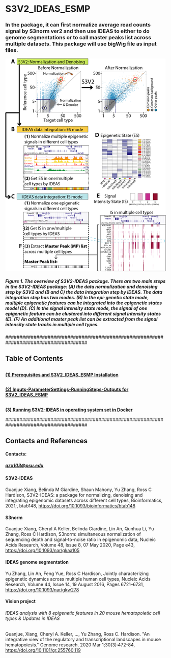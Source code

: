 # S3V2_IDEAS_ESMP

### In the package, it can first normalize average read counts signal by S3norm ver2 and then use IDEAS to either to do genome segmentations or to call master peaks list across multiple datasets. This package will use bigWig file as input files. 


<img src="https://github.com/guanjue/S3V2_IDEAS_ESMP/blob/master/figures/overall_pipeline.png" width="600"/>

##### Figure 1. The overview of S3V2-IDEAS package. There are two main steps in the S3V2-IDEAS package: (A) the data normalization and denoising step by S3V2 and (B and C) the data integration step by IDEAS. The data integration step has two modes. (B) In the epi-genetic state mode, multiple epigenetic features can be integrated into the epigenetic states model (D). (C) In the signal intensity state mode, the signal of one epigenetic feature can be clustered into different signal intensity states (E). (F) An additional master peak list can be extracted from the signal intensity state tracks in multiple cell types. 

#####################################################################################

## Table of Contents
## 
**[(1) Prerequisites and S3V2_IDEAS_ESMP Installation](https://github.com/guanjue/S3V2_IDEAS_ESMP/blob/master/manuals/install.md)**<br>
## 
**[(2) Inputs-ParameterSettings-RunningSteps-Outputs for S3V2_IDEAS_ESMP](https://github.com/guanjue/S3V2_IDEAS_ESMP/blob/master/manuals/inoutput_for_S3V2_IDEAS_pipeline.md)**<br>
## 
**[(3) Running S3V2-IDEAS in operating system set in Docker](https://github.com/guanjue/S3V2_IDEAS_ESMP/blob/master/manuals/run_S3V2_IDEAS_in_Docker.md)**<br>

#####################################################################################
 

## Contacts and References
#### Contacts: 
##### gzx103@psu.edu

#### S3V2-IDEAS
Guanjue Xiang, Belinda M Giardine, Shaun Mahony, Yu Zhang, Ross C Hardison, S3V2-IDEAS: a package for normalizing, denoising and integrating epigenomic datasets across different cell types, Bioinformatics, 2021;, btab148, https://doi.org/10.1093/bioinformatics/btab148
#### S3norm
Guanjue Xiang, Cheryl A Keller, Belinda Giardine, Lin An, Qunhua Li, Yu Zhang, Ross C Hardison, S3norm: simultaneous normalization of sequencing depth and signal-to-noise ratio in epigenomic data, Nucleic Acids Research, Volume 48, Issue 8, 07 May 2020, Page e43, https://doi.org/10.1093/nar/gkaa105
#### IDEAS genome segmentation
Yu Zhang, Lin An, Feng Yue, Ross C Hardison, Jointly characterizing epigenetic dynamics across multiple human cell types, Nucleic Acids Research, Volume 44, Issue 14, 19 August 2016, Pages 6721–6731, https://doi.org/10.1093/nar/gkw278
#### Vision project 
###### IDEAS analysis with 8 epigenetic features in 20 mouse hematopoietic cell types & Updates in IDEAS
Guanjue, Xiang, Cheryl A. Keller, ..., Yu Zhang, Ross C. Hardison. "An integrative view of the regulatory and transcriptional landscapes in mouse hematopoiesis." Genome research. 2020 Mar 1;30(3):472-84, https://doi.org/10.1101/gr.255760.119





